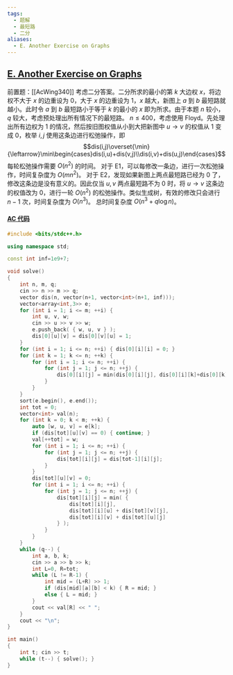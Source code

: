 ```yaml
---
tags:
  - 题解
  - 最短路
  - 二分
aliases:
  - E. Another Exercise on Graphs
---
```

## [E. Another Exercise on Graphs](https://codeforces.com/problemset/problem/2057/E2)

前置题：[[AcWing340]]
考虑二分答案。二分所求的最小的第 $k$ 大边权 $x$，将边权不大于 $x$ 的边重设为 $0$，大于 $x$ 的边重设为 $1$，$x$ 越大，新图上 $a$ 到 $b$ 最短路就越小。此时令 $a$ 到 $b$ 最短路小于等于 $k$ 的最小的 $x$ 即为所求。由于本题 $n$ 较小，$q$ 较大，考虑预处理出所有情况下的最短路。
$n\leq 400$，考虑使用 Floyd。先处理出所有边权为 $1$ 的情况，然后按旧图权值从小到大把新图中 $u\to v$ 的权值从 $1$ 变成 $0$，枚举 $i,j$ 使用这条边进行松弛操作，即
$$dis(i,j)\overset{\min}{\leftarrow}\min\begin{cases}dis(i,u)+dis(v,j)\\dis(i,v)+dis(u,j)\end{cases}$$
每轮松弛操作需要 $O(n^2)$ 的时间。
对于 E1，可以每修改一条边，进行一次松弛操作，时间复杂度为 $O(mn^2)$。
对于 E2，发现如果新图上两点最短路已经为 $0$ 了，修改这条边是没有意义的。因此仅当 $u,v$ 两点最短路不为 $0$ 时，将 $u\to v$ 这条边的权值改为 $0$，进行一轮 $O(n^2)$ 的松弛操作。类似生成树，有效的修改只会进行 $n-1$ 次，时间复杂度为 $O(n^3)$。
总时间复杂度 $O(n^3+q\log n)$。

#### [AC 代码](https://codeforces.com/contest/2057/submission/301378127)

```cpp
#include <bits/stdc++.h>

using namespace std;

const int inf=1e9+7;

void solve()
{
    int n, m, q;
    cin >> n >> m >> q;
    vector dis(n, vector(n+1, vector<int>(n+1, inf)));
    vector<array<int,3>> e;
    for (int i = 1; i <= m; ++i) {
        int u, v, w;
        cin >> u >> v >> w;
        e.push_back( { w, u, v } );
        dis[0][u][v] = dis[0][v][u] = 1;
    }
    for (int i = 1; i <= n; ++i) { dis[0][i][i] = 0; }
    for (int k = 1; k <= n; ++k) {
        for (int i = 1; i <= n; ++i) {
            for (int j = 1; j <= n; ++j) {
                dis[0][i][j] = min(dis[0][i][j], dis[0][i][k]+dis[0][k][j]);
            }
        }
    }
    sort(e.begin(), e.end());
    int tot = 0;
    vector<int> val(n);
    for (int k = 0; k < m; ++k) {
        auto [w, u, v] = e[k];
        if (dis[tot][u][v] == 0) { continue; }
        val[++tot] = w;
        for (int i = 1; i <= n; ++i) {
            for (int j = 1; j <= n; ++j) {
                dis[tot][i][j] = dis[tot-1][i][j];
            }
        }
        dis[tot][u][v] = 0;
        for (int i = 1; i <= n; ++i) {
            for (int j = 1; j <= n; ++j) {
                dis[tot][i][j] = min( {
                    dis[tot][i][j],
                    dis[tot][i][u] + dis[tot][v][j],
                    dis[tot][i][v] + dis[tot][u][j]
                } );
            }
        }
    }
    while (q--) {
        int a, b, k;
        cin >> a >> b >> k;
        int L=0, R=tot;
        while (L != R-1) {
            int mid = (L+R) >> 1;
            if (dis[mid][a][b] < k) { R = mid; }
            else { L = mid; }
        }
        cout << val[R] << " ";
    }
    cout << "\n";
}

int main()
{
    int t; cin >> t;
    while (t--) { solve(); }
}
```
